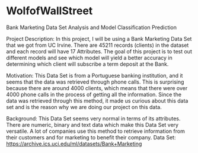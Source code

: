 # WolfofWallStreet
Bank Marketing Data Set Analysis and Model Classification Prediction

Project Description: In this project, I will be using a Bank Marketing Data Set that we got from UC Irvine. There are 45211 records (clients) in the dataset and each record will have 17 Attributes. The goal of this project is to test out different models and see which model will yield a better accuracy in determining which client will subscribe a term deposit at the Bank.

Motivation:  This Data Set is from a Portuguese banking institution, and it seems that the data was retrieved through phone calls. This is surprising because there are around 4000 clients, which means that there were over 4000 phone calls in the process of getting all the information. Since the data was retrieved through this method, it made us curious about this data set and is the reason why we are doing our project on this data. 

Background: This Data Set seems very normal in terms of its attributes. There are numeric, binary and text data which make this Data Set very versatile. A lot of companies use this method to retrieve information from their customers and for marketing to benefit their company. 
Data Set: https://archive.ics.uci.edu/ml/datasets/Bank+Marketing
